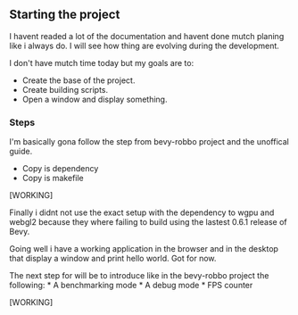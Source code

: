 

## Starting the project

I havent readed a lot of the documentation and havent done mutch planing
like i always do. I will see how thing are evolving during the development.

I don't have mutch time today but my goals are to:

* Create the base of the project.
* Create building scripts.
* Open a window and display something.



### Steps


I'm basically gona follow the step from bevy-robbo project and the unoffical guide.

* Copy is dependency
* Copy is makefile


[WORKING]

Finally i didnt not use the exact setup with the dependency to wgpu and webgl2
because they where failing to build using the lastest 0.6.1 release of Bevy.

Going well i have a working application in the browser and in the desktop
that display a window and print hello world. Got for now.

The next step for will be to introduce like in the bevy-robbo project the following:
    * A benchmarking mode
    * A debug mode
    * FPS counter

[WORKING]



